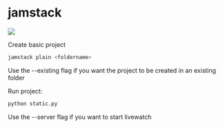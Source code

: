 # jamstack

![](https://img.shields.io/pypi/v/jamstack)

Create basic project

```bash
jamstack plain <foldername>
```
Use the --existing flag if you want the project to be created in an existing folder

Run project:

```bash
python static.py
```

Use the --server flag if you want to start livewatch
